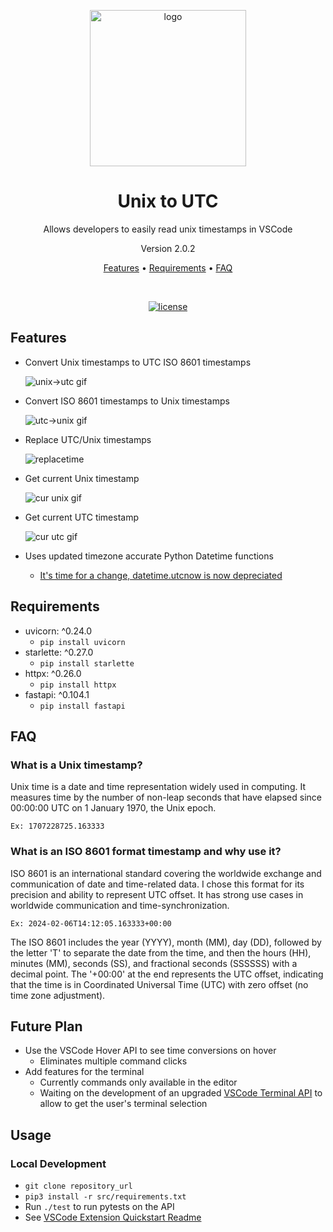 <p align="center"><img src="https://github.com/3sannasia/VSCode-Extension-unix-to-utc/assets/54860072/94f63320-b1dd-48a8-9514-359b61b629b7" alt="logo" width="250px" /></p>

<h1 align="center">Unix to UTC</h1>

<p align="center"> Allows developers to easily read unix timestamps in VSCode</p>
<p align = "center"r> Version 2.0.2 </p>
<p align="center">
  <a href="#features">Features</a> •
    <a href="#requirements">Requirements</a> •
  <a href="#faq">FAQ</a>

</p>

<div align="center">

<br>

[![license](https://img.shields.io/github/license/dec0dOS/amazing-github-template.svg?style=flat-square)](LICENSE)

</div>

## Features

- Convert Unix timestamps to UTC ISO 8601 timestamps

  ![unix->utc gif](https://github.com/3sannasia/VSCode-Extension-unix-to-utc/assets/54860072/2549bce4-c4ba-4ed1-8b76-ba03f276bebf)

- Convert ISO 8601 timestamps to Unix timestamps

  ![utc->unix gif](https://github.com/3sannasia/VSCode-Extension-unix-to-utc/assets/54860072/1e44ea04-bf6c-4099-af0b-2122801e726e)

- Replace UTC/Unix timestamps

  ![replacetime](https://github.com/3sannasia/VSCode-Extension-Unix-to-UTC/assets/54860072/00228890-7931-43d7-bc9b-a09b96841719)

- Get current Unix timestamp

  ![cur unix gif](https://github.com/3sannasia/VSCode-Extension-unix-to-utc/assets/54860072/82353f24-7284-466d-afac-0c76e294fa89)

- Get current UTC timestamp

  ![cur utc gif](https://github.com/3sannasia/VSCode-Extension-unix-to-utc/assets/54860072/a47043f5-8e9d-4223-9a5d-3867751a9f4a)

- Uses updated timezone accurate Python Datetime functions
  - [It's time for a change, datetime.utcnow is now depreciated](https://blog.miguelgrinberg.com/post/it-s-time-for-a-change-datetime-utcnow-is-now-deprecated)

## Requirements

- uvicorn: ^0.24.0
  - `pip install uvicorn`
- starlette: ^0.27.0
  - `pip install starlette`
- httpx: ^0.26.0
  - `pip install httpx`
- fastapi: ^0.104.1
  - `pip install fastapi`

## FAQ

### What is a Unix timestamp?

Unix time is a date and time representation widely used in computing. It measures time by the number of non-leap seconds that have elapsed since 00:00:00 UTC on 1 January 1970, the Unix epoch.

`Ex: 1707228725.163333`

### What is an ISO 8601 format timestamp and why use it?

ISO 8601 is an international standard covering the worldwide exchange and communication of date and time-related data. I chose this format for its precision and ability to represent UTC offset. It has strong use cases in worldwide communication and time-synchronization.

`Ex: 2024-02-06T14:12:05.163333+00:00`

The ISO 8601 includes the year (YYYY), month (MM), day (DD), followed by the letter 'T' to separate the date from the time, and then the hours (HH), minutes (MM), seconds (SS), and fractional seconds (SSSSSS) with a decimal point. The '+00:00' at the end represents the UTC offset, indicating that the time is in Coordinated Universal Time (UTC) with zero offset (no time zone adjustment).

## Future Plan

- Use the VSCode Hover API to see time conversions on hover
  - Eliminates multiple command clicks
- Add features for the terminal
  - Currently commands only available in the editor
  - Waiting on the development of an upgraded [VSCode Terminal API](https://github.com/microsoft/vscode/issues/188173) to allow to get the user's terminal selection

## Usage

### Local Development

- `git clone repository_url`
- `pip3 install -r src/requirements.txt`
- Run `./test` to run pytests on the API
- See [VSCode Extension Quickstart Readme](vsc-extension-quickstart.md)

